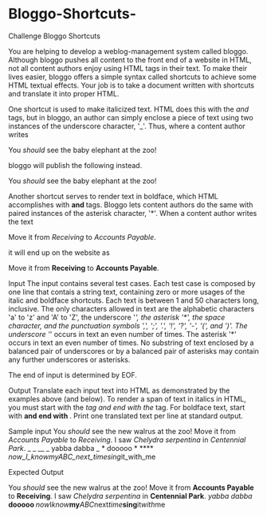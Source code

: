 # Bloggo-Shortcuts-
Challenge Bloggo Shortcuts

You are helping to develop a weblog-management system called bloggo. Although bloggo pushes all content to the front end of a website in HTML, not all content authors enjoy using HTML tags in their text. To make their lives easier, bloggo offers a simple syntax called shortcuts to achieve some HTML textual effects. Your job is to take a document written with shortcuts and translate it into proper HTML.


One shortcut is used to make italicized text. HTML does this with the <i> and </i> tags, but in bloggo, an author can simply enclose a piece of text using two instances of the underscore character, '_'. Thus, where a content author writes

  You _should_ see the baby elephant at the zoo!
                
bloggo will publish the following instead.

  You <i>should</i> see the baby elephant at the zoo!
                
Another shortcut serves to render text in boldface, which HTML accomplishes with <b> and </b> tags. Bloggo lets content authors do the same with paired instances of the asterisk character, '*'. When a content author writes the text

  Move it from *Receiving* to *Accounts Payable*.
                
it will end up on the website as

  Move it from <b>Receiving</b> to <b>Accounts Payable</b>.
                
Input
The input contains several test cases. Each test case is composed by one line that contais a string text, containing zero or more usages of the italic and boldface shortcuts. Each text is between 1 and 50 characters long, inclusive. The only characters allowed in text are the alphabetic characters 'a' to 'z' and 'A' to 'Z', the underscore '_', the asterisk '*', the space character, and the punctuation symbols ',', ';', '.', '!', '?', '-', '(', and ')'. The underscore '_' occurs in text an even number of times. The asterisk '*' occurs in text an even number of times. No substring of text enclosed by a balanced pair of underscores or by a balanced pair of asterisks may contain any further underscores or asterisks.

The end of input is determined by EOF.

Output
Translate each input text into HTML as demonstrated by the examples above (and below). To render a span of text in italics in HTML, you must start with the <i> tag and end with the </i> tag. For boldface text, start with <b> and end with </b>. Print one translated text per line at standard output.


Sample input 
You _should_ see the new walrus at the zoo!
Move it from *Accounts Payable* to *Receiving*.
I saw _Chelydra serpentina_ in *Centennial Park*.
_ _ __ _ yabba dabba _ * dooooo * ****
_now_I_know_*my*_ABC_next_time_*sing*it_with_me


Expected Output

You <i>should</i> see the new walrus at the zoo!
Move it from <b>Accounts Payable</b> to <b>Receiving</b>.
I saw <i>Chelydra serpentina</i> in <b>Centennial Park</b>.
<i> </i> <i></i> <i> yabba dabba </i> <b> dooooo </b> <b></b><b></b>
<i>now</i>I<i>know</i><b>my</b><i>ABC</i>next<i>time</i><b>sing</b>it<i>with</i>me
